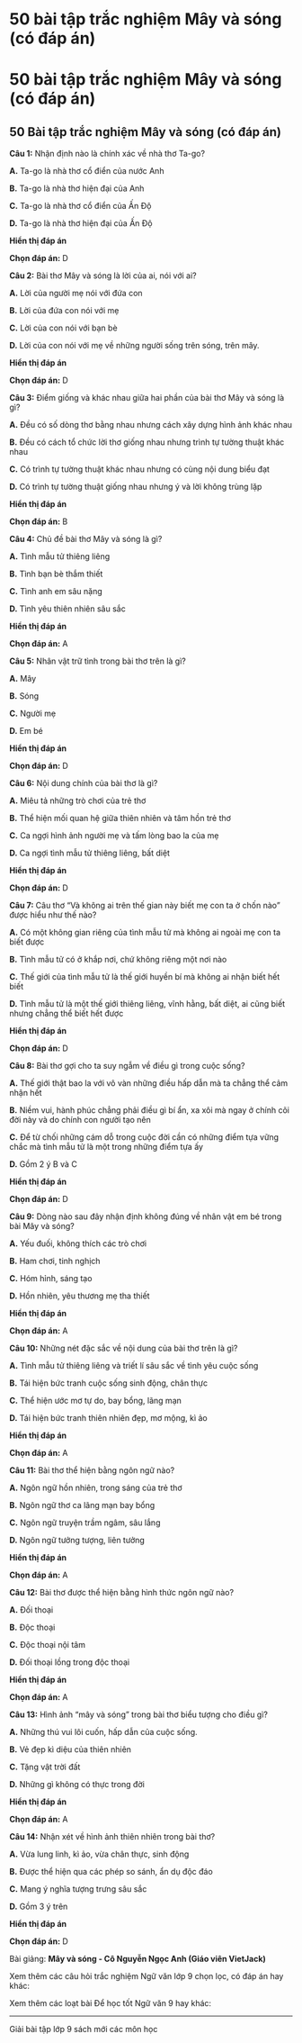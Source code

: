 # 50 bài tập trắc nghiệm Mây và sóng (có đáp án)

# 50 bài tập trắc nghiệm Mây và sóng (có đáp án)

## 50 Bài tập trắc nghiệm Mây và sóng (có đáp án)

**Câu 1:** Nhận định nào là chính xác về nhà thơ Ta-go?

**A.** Ta-go là nhà thơ cổ điển của nước Anh

**B.** Ta-go là nhà thơ hiện đại của Anh

**C.** Ta-go là nhà thơ cổ điển của Ấn Độ

**D.** Ta-go là nhà thơ hiện đại của Ấn Độ

**Hiển thị đáp án**

**Chọn đáp án:** D

**Câu 2:** Bài thơ Mây và sóng là lời của ai, nói với ai?

**A.** Lời của người mẹ nói với đứa con

**B.** Lời của đứa con nói với mẹ

**C.** Lời của con nói với bạn bè

**D.** Lời của con nói với mẹ về những người sống trên sóng, trên mây.

**Hiển thị đáp án**

**Chọn đáp án:** D

**Câu 3:** Điểm giống và khác nhau giữa hai phần của bài thơ Mây và sóng là gì?

**A.** Đều có số dòng thơ bằng nhau nhưng cách xây dựng hình ảnh khác nhau

**B.** Đều có cách tổ chức lời thơ giống nhau nhưng trình tự tường thuật khác nhau

**C.** Có trình tự tường thuật khác nhau nhưng có cùng nội dung biểu đạt

**D.** Có trình tự tường thuật giống nhau nhưng ý và lời không trùng lặp

**Hiển thị đáp án**

**Chọn đáp án:** B

**Câu 4:** Chủ đề bài thơ Mây và sóng là gì?

**A.** Tình mẫu tử thiêng liêng

**B.** Tình bạn bè thắm thiết

**C.** Tình anh em sâu nặng

**D.** Tình yêu thiên nhiên sâu sắc

**Hiển thị đáp án**

**Chọn đáp án:** A

**Câu 5:** Nhân vật trữ tình trong bài thơ trên là gì?

**A.** Mây 

**B.** Sóng

**C.** Người mẹ

**D.** Em bé

**Hiển thị đáp án**

**Chọn đáp án:** D

**Câu 6:** Nội dung chính của bài thơ là gì?

**A.** Miêu tả những trò chơi của trẻ thơ

**B.** Thể hiện mối quan hệ giữa thiên nhiên và tâm hồn trẻ thơ

**C.** Ca ngợi hình ảnh người mẹ và tấm lòng bao la của mẹ

**D.** Ca ngợi tình mẫu tử thiêng liêng, bất diệt

**Hiển thị đáp án**

**Chọn đáp án:** D

**Câu 7:** Câu thơ “Và không ai trên thế gian này biết mẹ con ta ở chốn nào” được hiểu như thế nào?

**A.** Có một không gian riêng của tình mẫu tử mà không ai ngoài mẹ con ta biết được

**B.** Tình mẫu tử có ở khắp nơi, chứ không riêng một nơi nào

**C.** Thế giới của tình mẫu tử là thế giới huyền bí mà không ai nhận biết hết biết

**D.** Tình mẫu tử là một thế giới thiêng liêng, vĩnh hằng, bất diệt, ai cũng biết nhưng chẳng thể biết hết được

**Hiển thị đáp án**

**Chọn đáp án:** D

**Câu 8:** Bài thơ gợi cho ta suy ngẫm về điều gì trong cuộc sống?

**A.** Thế giới thật bao la với vô vàn những điều hấp dẫn mà ta chẳng thể cảm nhận hết

**B.** Niềm vui, hành phúc chẳng phải điều gì bí ẩn, xa xôi mà ngay ở chính cõi đời này và do chính con người tạo nên

**C.** Để từ chối những cám dỗ trong cuộc đời cần có những điểm tựa vững chắc mà tình mẫu tử là một trong những điểm tựa ấy

**D.** Gồm 2 ý B và C

**Hiển thị đáp án**

**Chọn đáp án:** D

**Câu 9:** Dòng nào sau đây nhận định không đúng về nhân vật em bé trong bài Mây và sóng?

**A.** Yếu đuối, không thích các trò chơi

**B.** Ham chơi, tinh nghịch

**C.** Hóm hỉnh, sáng tạo

**D.** Hồn nhiên, yêu thương mẹ tha thiết

**Hiển thị đáp án**

**Chọn đáp án:** A

**Câu 10:** Những nét đặc sắc về nội dung của bài thơ trên là gì?

**A.** Tình mẫu tử thiêng liêng và triết lí sâu sắc về tình yêu cuộc sống

**B.** Tái hiện bức tranh cuộc sống sinh động, chân thực

**C.** Thể hiện ước mơ tự do, bay bổng, lãng mạn

**D.** Tái hiện bức tranh thiên nhiên đẹp, mơ mộng, kì ảo

**Hiển thị đáp án**

**Chọn đáp án:** A

**Câu 11:** Bài thơ thể hiện bằng ngôn ngữ nào?

**A.** Ngôn ngữ hồn nhiên, trong sáng của trẻ thơ

**B.** Ngôn ngữ thơ ca lãng mạn bay bổng

**C.** Ngôn ngữ truyện trầm ngâm, sâu lắng

**D.** Ngôn ngữ tưởng tượng, liên tưởng

**Hiển thị đáp án**

**Chọn đáp án:** A

**Câu 12:** Bài thơ được thể hiện bằng hình thức ngôn ngữ nào?

**A.** Đối thoại

**B.** Độc thoại

**C.** Độc thoại nội tâm

**D.** Đối thoại lồng trong độc thoại

**Hiển thị đáp án**

**Chọn đáp án:** A

**Câu 13:** Hình ảnh “mây và sóng” trong bài thơ biểu tượng cho điều gì?

**A.** Những thú vui lôi cuốn, hấp dẫn của cuộc sống. 

**B.** Vẻ đẹp kì diệu của thiên nhiên

**C.** Tặng vật trời đất

**D.** Những gì không có thực trong đời

**Hiển thị đáp án**

**Chọn đáp án:** A

**Câu 14:** Nhận xét về hình ảnh thiên nhiên trong bài thơ?

**A.** Vừa lung linh, kì ảo, vừa chân thực, sinh động

**B.** Được thể hiện qua các phép so sánh, ẩn dụ độc đáo

**C.** Mang ý nghĩa tượng trưng sâu sắc

**D.** Gồm 3 ý trên

**Hiển thị đáp án**

**Chọn đáp án:** D

Bài giảng: **Mây và sóng - Cô Nguyễn Ngọc Anh (Giáo viên VietJack)**

Xem thêm các câu hỏi trắc nghiệm Ngữ văn lớp 9 chọn lọc, có đáp án hay khác:

Xem thêm các loạt bài Để học tốt Ngữ văn 9 hay khác:

* * *

Giải bài tập lớp 9 sách mới các môn học
